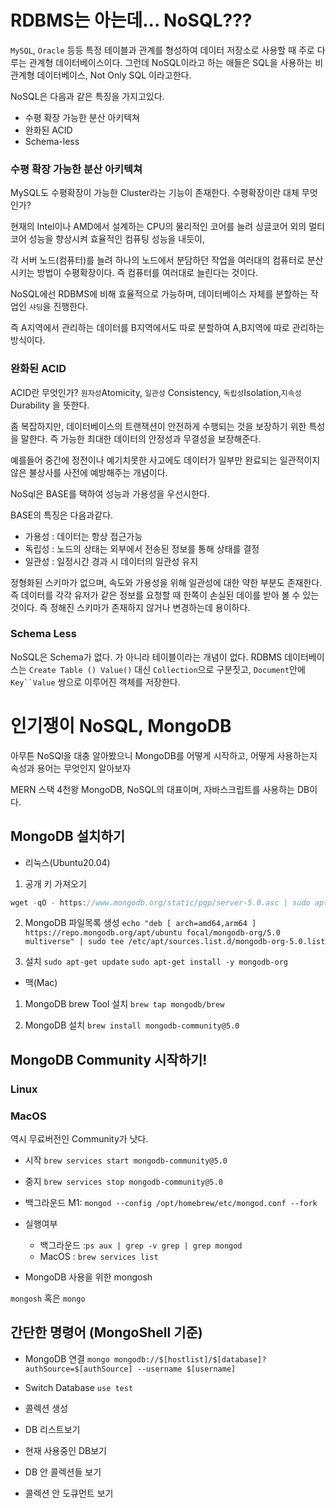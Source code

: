 # RDBMS는 아는데... NoSQL???

`MySQL`, `Oracle` 등등 특정 테이블과 관계를 형성하여 데이터 저장소로 사용할 때 주로 다루는 관계형 데이터베이스이다. 그런데 NoSQL이라고 하는 애들은 SQL을 사용하는 비관계형 데이터베이스, Not Only SQL 이라고한다.

NoSQL은 다음과 같은 특징을 가지고있다.

- 수평 확장 가능한 분산 아키텍쳐
- 완화된 ACID
- Schema-less

### 수평 확장 가능한 분산 아키텍쳐

MySQL도 수평확장이 가능한 Cluster라는 기능이 존재한다. 수평확장이란 대체 무엇인가?

현재의 Intel이나 AMD에서 설계하는 CPU의 물리적인 코어를 늘려 싱글코어 외의 멀티코어 성능을 향상시켜 효율적인 컴퓨팅 성능을 내듯이,

각 서버 노드(컴퓨터)를 늘려 하나의 노드에서 분담하던 작업을 여러대의 컴퓨터로 분산시키는 방법이 수평확장이다. 즉 컴퓨터를 여러대로 늘린다는 것이다.

NoSQL에선 RDBMS에 비해 효율적으로 가능하며, 데이터베이스 자체를 분할하는 작업인 `샤딩`을 진행한다.

즉 A지역에서 관리하는 데이터를 B지역에서도 따로 분할하여 A,B지역에 따로 관리하는 방식이다.

### 완화된 ACID

ACID란 무엇인가? `원자성`Atomicity, `일관성` Consistency, `독립성`Isolation,`지속성` Durability 을 뜻한다.

좀 복잡하지만, 데이터베이스의 트랜잭션이 안전하게 수행되는 것을 보장하기 위한 특성을 말한다. 즉 가능한 최대한 데이터의 안정성과 무결성을 보장해준다.

예를들어 중간에 정전이나 예기치못한 사고에도 데이터가 일부만 완료되는 일관적이지 않은 불상사를 사전에 예방해주는 개념이다.

NoSql은 BASE를 택하여 성능과 가용성을 우선시한다.

BASE의 특징은 다음과같다.

- 가용성 : 데이터는 항상 접근가능
- 독립성 : 노드의 상태는 외부에서 전송된 정보를 통해 상태를 결정
- 일관성 : 일정시간 경과 시 데이터의 일관성 유지

정형화된 스키마가 없으며, 속도와 가용성을 위해 일관성에 대한 약한 부분도 존재한다. 즉 데이터를 각각 유저가 같은 정보를 요청할 때 한쪽이 손실된 데이를 받아 볼 수 있는것이다. 즉 정해진 스키마가 존재하지 않거나 변경하는데 용이하다.

### Schema Less

NoSQL은 Schema가 없다. 가 아니라 테이블이라는 개념이 없다. RDBMS 데이터베이스는 `Create Table () Value()` 대신 `Collection`으로 구분짓고, `Document`안에 ` Key``Value ` 쌍으로 이루어진 객체를 저장한다.

# 인기쟁이 NoSQL, MongoDB

아무튼 NoSQl을 대충 알아봤으니 MongoDB를 어떻게 시작하고, 어떻게 사용하는지 속성과 용어는 무엇인지 알아보자

MERN 스택 4천왕 MongoDB, NoSQL의 대표이며, 자바스크립트를 사용하는 DB이다.

## MongoDB 설치하기

- 리눅스(Ubuntu20.04)

1. 공개 키 가져오기

```js
wget -qO - https://www.mongodb.org/static/pgp/server-5.0.asc | sudo apt-key add -
```

2. MongoDB 파일목록 생성
   `echo "deb [ arch=amd64,arm64 ] https://repo.mongodb.org/apt/ubuntu focal/mongodb-org/5.0 multiverse" | sudo tee /etc/apt/sources.list.d/mongodb-org-5.0.list`

3. 설치
   `sudo apt-get update`
   `sudo apt-get install -y mongodb-org`

- 맥(Mac)

1.  MongoDB brew Tool 설치
    `brew tap mongodb/brew `

2.  MongoDB 설치
    `brew install mongodb-community@5.0`

## MongoDB Community 시작하기!

### Linux

### MacOS

역시 무료버전인 Community가 낫다.

- 시작
  `brew services start mongodb-community@5.0`

- 중지
  `brew services stop mongodb-community@5.0`
- 백그라운드
  M1: `mongod --config /opt/homebrew/etc/mongod.conf --fork`

- 실행여부

  - 백그라운드 :`ps aux | grep -v grep | grep mongod`
  - MacOS : `brew services list`

- MongoDB 사용을 위한 mongosh

`mongosh` 혹은 `mongo`

## 간단한 명령어 (MongoShell 기준)

- MongoDB 연결
  `mongo mongodb://$[hostlist]/$[database]?authSource=$[authSource] --username $[username]`

- Switch Database
  `use test`

- 콜렉션 생성

- DB 리스트보기

- 현재 사용중인 DB보기

- DB 안 콜렉션들 보기

- 콜렉션 안 도큐먼트 보기

